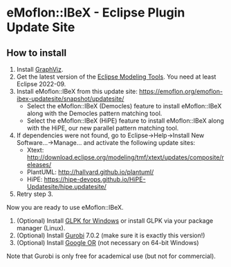 # eMoflon::IBeX - Eclipse Plugin Update Site

## How to install
1. Install [GraphViz](http://www.graphviz.org/download/).
1. Get the latest version of the [Eclipse Modeling Tools](https://www.eclipse.org/downloads/packages/). You need at least Eclipse 2022-09.
1. Install eMoflon::IBeX from this update site:
	https://emoflon.org/emoflon-ibex-updatesite/snapshot/updatesite/
    - Select the eMoflon::IBeX (Democles) feature to install eMoflon::IBeX along with the Democles pattern matching tool.
    - Select the eMoflon::IBeX (HiPE) feature to install eMoflon::IBeX along with the HiPE, our new parallel pattern matching tool.
1. If dependencies were not found, go to Eclipse->Help->Install New Software...->Manage... and activate the following update sites:
    - Xtext: http://download.eclipse.org/modeling/tmf/xtext/updates/composite/releases/
    - PlantUML: http://hallvard.github.io/plantuml/
    - HiPE: https://hipe-devops.github.io/HiPE-Updatesite/hipe.updatesite/
1. Retry step 3.
    
Now you are ready to use eMoflon::IBeX.

1. (Optional) Install [GLPK for Windows](https://sourceforge.net/projects/winglpk/)
	or install GLPK via your package manager (Linux).
1. (Optional) Install [Gurobi](http://www.gurobi.com/downloads/gurobi-optimizer) 7.0.2
	(make sure it is exactly this version!)
1. (Optional) Install [Google OR](https://developers.google.com/optimization/introduction/installing/binary) (not necessary on 64-bit Windows)

Note that Gurobi is only free for academical use (but not for commercial).
